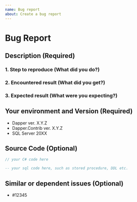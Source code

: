 ```yaml
---
name: Bug report
about: Create a bug report
---
```


# Bug Report

<!-- Please search existing issues to avoid creating duplicates. -->

## Description (Required)


### 1. Step to reproduce (What did you do?)


### 2. Encountered result (What did you get?)


### 3. Expected result (What were you expecting?)



## Your environment and Version (Required)

- Dapper ver. X.Y.Z
- Dapper.Contrib ver. X.Y.Z
- SQL Server 20XX

## Source Code (Optional)

```cs
// your C# code here
```

```sql
-- your sql code here, such as stored procedure, DDL etc.
```

## Similar or dependent issues (Optional)

- #12345